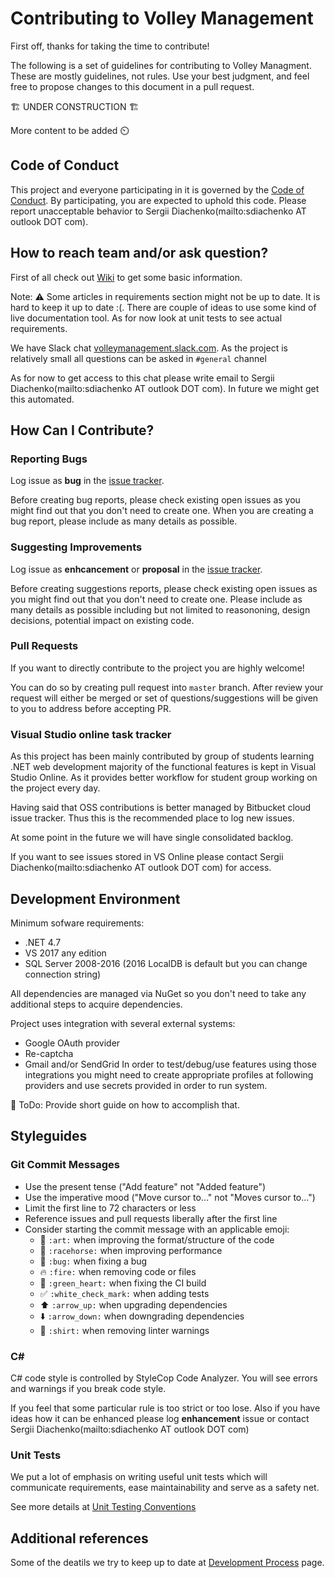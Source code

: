 # Contributing to Volley Management

First off, thanks for taking the time to contribute!

The following is a set of guidelines for contributing to Volley Managment. These are mostly guidelines, not rules. Use your best judgment, and feel free to propose changes to this document in a pull request.

🏗 UNDER CONSTRUCTION 🏗

More content to be added :timer_clock:

## Code of Conduct ##

This project and everyone participating in it is governed by the [Code of Conduct](/CODE_OF_CONDUCT.md). By participating, you are expected to uphold this code. Please report unacceptable behavior to Sergii Diachenko(mailto:sdiachenko AT outlook DOT com).

## How to reach team and/or ask question? ##

First of all check out [Wiki](https://bitbucket.org/VolleyManagement/volleymanagement/wiki/Home) to get some basic information.

Note: :warning: Some articles in requirements section might not be up to date. It is hard to keep it up to date :(. There are couple of ideas to use some kind of live documentation tool. As for now look at unit tests to see actual requirements.

We have Slack chat [volleymanagement.slack.com](https://volleymanagement.slack.com/). As the project is relatively small all questions can be asked in `#general` channel

As for now to get access to this chat please write email to Sergii Diachenko(mailto:sdiachenko AT outlook DOT com). In future we might get this automated.

## How Can I Contribute? ##
### Reporting Bugs ###
Log issue as __bug__ in the [issue tracker](https://github.com/VolleyManagement/volley-management/issues).

Before creating bug reports, please check existing open issues as you might find out that you don't need to create one. When you are creating a bug report, please include as many details as possible.
### Suggesting Improvements ###
Log issue as __enhcancement__ or __proposal__ in the [issue tracker](https://github.com/VolleyManagement/volley-management/issues).

Before creating suggestions reports, please check existing open issues as you might find out that you don't need to create one. Please include as many details as possible including but not limited to reasononing, design decisions, potential impact on existing code.
### Pull Requests ###
If you want to directly contribute to the project you are highly welcome!

You can do so by creating pull request into `master` branch. After review your request will either be merged or set of questions/suggestions will be given to you to address before accepting PR.
### Visual Studio online task tracker ###
As this project has been mainly contributed by group of students learning .NET web development majority of the functional features is kept in Visual Studio Online. As it provides better workflow for student group working on the project every day.

Having said that OSS contributions is better managed by Bitbucket cloud issue tracker. Thus this is the recommended place to log new issues.

At some point in the future we will have single consolidated backlog.

If you want to see issues stored in VS Online please contact Sergii Diachenko(mailto:sdiachenko AT outlook DOT com) for access.

## Development Environment ##
Minimum sofware requirements:
* .NET 4.7
* VS 2017 any edition
* SQL Server 2008-2016 (2016 LocalDB is default but you can change connection string)

All dependencies are managed via NuGet so you don't need to take any additional steps to acquire dependencies.

Project uses integration with several external systems:
* Google OAuth provider
* Re-captcha
* Gmail and/or SendGrid
In order to test/debug/use features using those integrations you might need to create appropriate profiles at following providers and use secrets provided in order to run system.

🚧 ToDo: Provide short guide on how to accomplish that.

## Styleguides
### Git Commit Messages

* Use the present tense ("Add feature" not "Added feature")
* Use the imperative mood ("Move cursor to..." not "Moves cursor to...")
* Limit the first line to 72 characters or less
* Reference issues and pull requests liberally after the first line
* Consider starting the commit message with an applicable emoji:
    * :art: `:art:` when improving the format/structure of the code
    * :racehorse: `:racehorse:` when improving performance
    * :bug: `:bug:` when fixing a bug
    * :fire: `:fire:` when removing code or files
    * :green_heart: `:green_heart:` when fixing the CI build
    * :white_check_mark: `:white_check_mark:` when adding tests
    * :arrow_up: `:arrow_up:` when upgrading dependencies
    * :arrow_down: `:arrow_down:` when downgrading dependencies
    * :shirt: `:shirt:` when removing linter warnings
### C#
C# code style is controlled by StyleCop Code Analyzer. You will see errors and warnings if you break code style.

If you feel that some particular rule is too strict or too lose. Also if you have ideas how it can be enhanced please log __enhancement__ issue or contact Sergii Diachenko(mailto:sdiachenko AT outlook DOT com)
### Unit Tests
We put a lot of emphasis on writing useful unit tests which will communicate requirements, ease maintainability and serve as a safety net.

See more details at [Unit Testing Conventions](https://bitbucket.org/VolleyManagement/volleymanagement/wiki/UnitTestingConventions)

## Additional references ##
Some of the deatils we try to keep up to date at [Development Process](https://bitbucket.org/VolleyManagement/volleymanagement/wiki/DevelopmentProcess) page.
